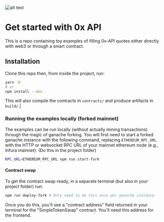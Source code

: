 ![alt text](/banner.png "Get started with 0x API")

# Get started with 0x API

This is a repo containing toy examples of filling 0x-API quotes either directly with web3 or through a smart contract.

## Installation
Clone this repo then, from inside the project, run:
```bash
yarn -D
# or
npm install --dev
```

This will also compile the contracts in `contracts/` and produce artifacts in `build/`.|

### Running the examples locally (forked mainnet)
The examples can be run locally (without actually mining transactions) through the magic of ganache forking. You will first need to start a forked ganache instance with the following command, replacing `ETHEREUM_RPC_URL` with the HTTP or websocket RPC URL of your mainnet ethereum node (e.g., Infura mainnet): (Do this in the project folder)

```bash
RPC_URL=ETHEREUM_RPC_URL npm run start-fork
```

#### Contract swap
To get the contract swap ready, in a separate terminal (but also in your project folder) run:
```bash
npm run deploy-fork # Only need to do this once per ganache instance.
```
Once you do this, you'll see a "contract address" field returned in your terminal for the "SimpleTokenSwap" contract. You'll need this address for the frontend. 
